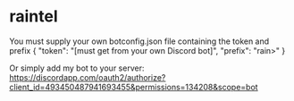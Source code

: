# raintel

You must supply your own botconfig.json file containing the token and prefix
{
	"token": "[must get from your own Discord bot]",
	"prefix": "rain>"
}

Or simply add my bot to your server: https://discordapp.com/oauth2/authorize?client_id=493450487941693455&permissions=134208&scope=bot